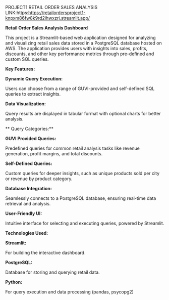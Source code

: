 PROJECT1:RETAIL ORDER SALES ANALYSIS
LINK:https:https://retailordersproject1-knpxm86fw8k9rd2ihwxzrj.streamlit.app/

**Retail Order Sales Analysis Dashboard**

  This project is a Streamlit-based web application designed for analyzing and visualizing retail sales data stored in a PostgreSQL database hosted on AWS. The application provides users with insights into sales, profits, discounts, and other key performance metrics through pre-defined and custom SQL queries.

**Key Features:**

**Dynamic Query Execution:**

  Users can choose from a range of GUVI-provided and self-defined SQL queries to extract insights.

**Data Visualization:** 

  Query results are displayed in tabular format with optional charts for better analysis.
  
**
Query Categories:**

**GUVI Provided Queries:** 

  Predefined queries for common retail analysis tasks like revenue generation, profit margins, and total discounts.

**Self-Defined Queries:** 

  Custom queries for deeper insights, such as unique products sold per city or revenue by product category.


**Database Integration:** 

  Seamlessly connects to a PostgreSQL database, ensuring real-time data retrieval and analysis.

**User-Friendly UI:** 

  Intuitive interface for selecting and executing queries, powered by Streamlit.


**Technologies Used:**

**Streamlit:** 

  For building the interactive dashboard.

**PostgreSQL:** 
  
  Database for storing and querying retail data.

**Python:** 
  
  For query execution and data processing (pandas, psycopg2)














  


